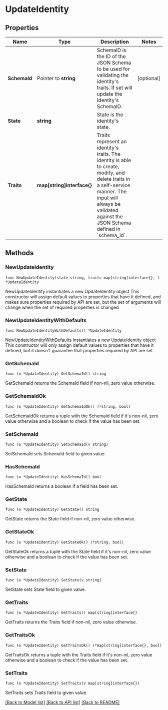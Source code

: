 # UpdateIdentity

## Properties

Name | Type | Description | Notes
------------ | ------------- | ------------- | -------------
**SchemaId** | Pointer to **string** | SchemaID is the ID of the JSON Schema to be used for validating the identity&#39;s traits. If set will update the Identity&#39;s SchemaID. | [optional] 
**State** | **string** | State is the identity&#39;s state. | 
**Traits** | **map[string]interface{}** | Traits represent an identity&#39;s traits. The identity is able to create, modify, and delete traits in a self-service manner. The input will always be validated against the JSON Schema defined in &#x60;schema_id&#x60;. | 

## Methods

### NewUpdateIdentity

`func NewUpdateIdentity(state string, traits map[string]interface{}, ) *UpdateIdentity`

NewUpdateIdentity instantiates a new UpdateIdentity object
This constructor will assign default values to properties that have it defined,
and makes sure properties required by API are set, but the set of arguments
will change when the set of required properties is changed

### NewUpdateIdentityWithDefaults

`func NewUpdateIdentityWithDefaults() *UpdateIdentity`

NewUpdateIdentityWithDefaults instantiates a new UpdateIdentity object
This constructor will only assign default values to properties that have it defined,
but it doesn't guarantee that properties required by API are set

### GetSchemaId

`func (o *UpdateIdentity) GetSchemaId() string`

GetSchemaId returns the SchemaId field if non-nil, zero value otherwise.

### GetSchemaIdOk

`func (o *UpdateIdentity) GetSchemaIdOk() (*string, bool)`

GetSchemaIdOk returns a tuple with the SchemaId field if it's non-nil, zero value otherwise
and a boolean to check if the value has been set.

### SetSchemaId

`func (o *UpdateIdentity) SetSchemaId(v string)`

SetSchemaId sets SchemaId field to given value.

### HasSchemaId

`func (o *UpdateIdentity) HasSchemaId() bool`

HasSchemaId returns a boolean if a field has been set.

### GetState

`func (o *UpdateIdentity) GetState() string`

GetState returns the State field if non-nil, zero value otherwise.

### GetStateOk

`func (o *UpdateIdentity) GetStateOk() (*string, bool)`

GetStateOk returns a tuple with the State field if it's non-nil, zero value otherwise
and a boolean to check if the value has been set.

### SetState

`func (o *UpdateIdentity) SetState(v string)`

SetState sets State field to given value.


### GetTraits

`func (o *UpdateIdentity) GetTraits() map[string]interface{}`

GetTraits returns the Traits field if non-nil, zero value otherwise.

### GetTraitsOk

`func (o *UpdateIdentity) GetTraitsOk() (*map[string]interface{}, bool)`

GetTraitsOk returns a tuple with the Traits field if it's non-nil, zero value otherwise
and a boolean to check if the value has been set.

### SetTraits

`func (o *UpdateIdentity) SetTraits(v map[string]interface{})`

SetTraits sets Traits field to given value.



[[Back to Model list]](../README.md#documentation-for-models) [[Back to API list]](../README.md#documentation-for-api-endpoints) [[Back to README]](../README.md)


